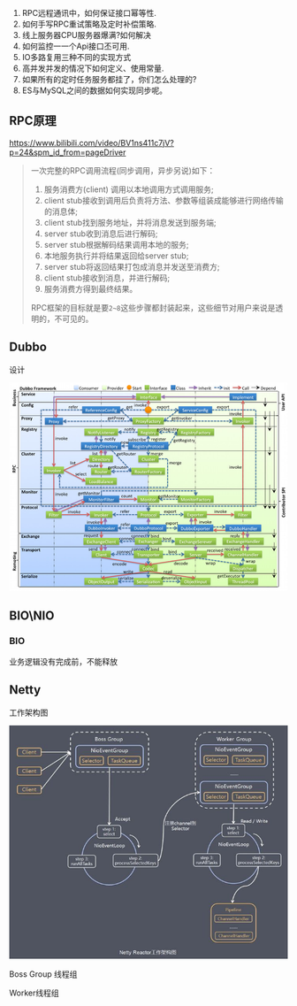 1. RPC远程通讯中，如何保证接口幂等性.
2. 如何手写RPC重试策略及定时补偿策略.
3. 线上服务器CPU服务器爆满?如何解决
4. 如何监控一一个Api接口丕可用.
5. IO多路复用三种不同的实现方式
6. 高并发并发的情况下如何定义、使用常量.
7. 如果所有的定时任务服务都挂了，你们怎么处理的?
8. ES与MySQL之间的数据如何实现同步呢。





## RPC原理

https://www.bilibili.com/video/BV1ns411c7jV?p=24&spm_id_from=pageDriver

>一次完整的RPC调用流程(同步调用，异步另说)如下：
>
>1. 服务消费方(client) 调用以本地调用方式调用服务;
>2.  client stub接收到调用后负责将方法、参数等组装成能够进行网络传输的消息体;
>3. client stub找到服务地址，并将消息发送到服务端; 
>4.  server stub收到消息后进行解码;
>5. server stub根据解码结果调用本地的服务; 
>6. 本地服务执行并将结果返回给server stub;
>7. server stub将返回结果打包成消息并发送至消费方; 
>8. client stub接收到消息，并进行解码;
>9. 服务消费方得到最终结果。
>
>RPC框架的目标就是要`2~8`这些步骤都封装起来，这些细节对用户来说是透明的，不可见的。



## Dubbo

设计

![/dev-guide/images/dubbo-framework.jpg](图片/dubbo-framework.jpg)



## BIO\NIO

### BIO

业务逻辑没有完成前，不能释放





## Netty

工作架构图

![在这里插入图片描述](图片/56127ef6c0e44ae582534a6e0d1e5d48.jpeg)

Boss Group 线程组

Worker线程组